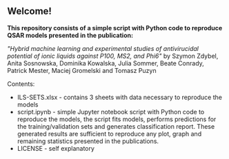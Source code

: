 ## Welcome!
**This repository consists of a simple script with Python code to reproduce QSAR models presented in the publication:**

*"Hybrid machine learning and experimental studies of antivirucidal potential of ionic liquids against P100, MS2, and Phi6"*
by Szymon Zdybel, Anita Sosnowska, Dominika Kowalska, Julia Sommer, Beate Conrady, Patrick Mester, Maciej Gromelski and Tomasz Puzyn

Contents:
- ILS-SETS.xlsx - contains 3 sheets with data necessary to reproduce the models
- script.ipynb - simple Jupyter notebook script with Python code to reproduce the models, the script fits models, performs predictions
               for the training/validation sets and generates classification report. These generated results are sufficient to reproduce any
               plot, graph and remaining statistics presented in the publications. 
- LICENSE - self explanatory
